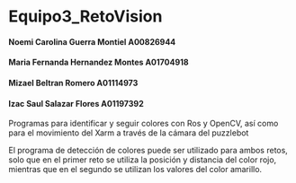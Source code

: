 # Equipo3_RetoVision
#### Noemi Carolina Guerra Montiel A00826944 
#### Maria Fernanda Hernandez Montes A01704918 
#### Mizael Beltran Romero A01114973 
#### Izac Saul Salazar Flores A01197392

Programas para identificar y seguir colores con Ros y OpenCV, así como para el movimiento del Xarm a través de la cámara del puzzlebot

El programa de detección de colores puede ser utilizado para ambos retos, solo que en el primer reto se utiliza la posición y distancia del color rojo, mientras que en el segundo se utilizan los valores del color amarillo.

